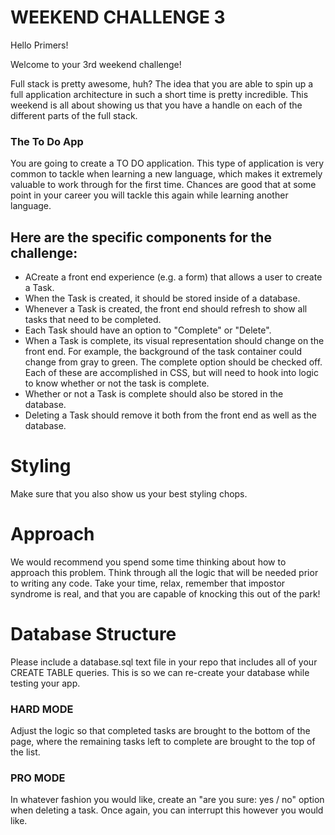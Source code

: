 # WEEKEND CHALLENGE 3

Hello Primers!

Welcome to your 3rd weekend challenge!

Full stack is pretty awesome, huh? The idea that you are able to spin up a full application architecture in such a short time is pretty incredible. This weekend is all about showing us that you have a handle on each of the different parts of the full stack.

### The To Do App

You are going to create a TO DO application. This type of application is very common to tackle when learning a new language, which makes it extremely valuable to work through for the first time. Chances are good that at some point in your career you will tackle this again while learning another language.

## Here are the specific components for the challenge:

* ACreate a front end experience (e.g. a form) that allows a user to create a Task.
* When the Task is created, it should be stored inside of a database.
* Whenever a Task is created, the front end should refresh to show all tasks that need to be completed.
* Each Task should have an option to "Complete" or "Delete".
* When a Task is complete, its visual representation should change on the front end. For example, the background of the task container could change from gray to green. The complete option should be checked off. Each of these are accomplished in CSS, but will need to hook into logic to know whether or not the task is complete.
* Whether or not a Task is complete should also be stored in the database.
* Deleting a Task should remove it both from the front end as well as the database.

# Styling

Make sure that you also show us your best styling chops.

# Approach

We would recommend you spend some time thinking about how to approach this problem. Think through all the logic that will be needed prior to writing any code. Take your time, relax, remember that impostor syndrome is real, and that you are capable of knocking this out of the park!

# Database Structure

Please include a database.sql text file in your repo that includes all of your CREATE TABLE queries. This is so we can re-create your database while testing your app.

### HARD MODE

Adjust the logic so that completed tasks are brought to the bottom of the page, where the remaining tasks left to complete are brought to the top of the list.

### PRO MODE

In whatever fashion you would like, create an "are you sure: yes / no" option when deleting a task. Once again, you can interrupt this however you would like.